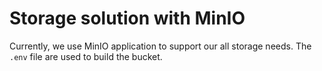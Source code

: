 
# Storage solution with MinIO

Currently, we use MinIO application to support our all storage needs. The `.env` file are used to build the bucket.